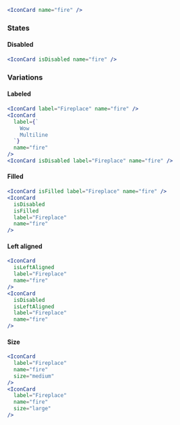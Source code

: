```jsx
<IconCard name="fire" />
```

### States

#### Disabled

```jsx
<IconCard isDisabled name="fire" />
```

### Variations

#### Labeled

```jsx
<IconCard label="Fireplace" name="fire" />
<IconCard
  label={`
    Wow
    Multiline
  `}
  name="fire"
/>
<IconCard isDisabled label="Fireplace" name="fire" />
```

#### Filled

```jsx
<IconCard isFilled label="Fireplace" name="fire" />
<IconCard
  isDisabled
  isFilled
  label="Fireplace"
  name="fire"
/>
```

#### Left aligned

```jsx
<IconCard
  isLeftAligned
  label="Fireplace"
  name="fire"
/>
<IconCard
  isDisabled
  isLeftAligned
  label="Fireplace"
  name="fire"
/>
```

#### Size

```jsx
<IconCard
  label="Fireplace"
  name="fire"
  size="medium"
/>
<IconCard
  label="Fireplace"
  name="fire"
  size="large"
/>
```
